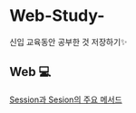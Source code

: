# Web-Study-
신입 교육동안 공부한 것 저장하기✨

  
## Web 💻
[Session과 Sesion의 주요 메서드](./WebPractice/Session/session.md)


